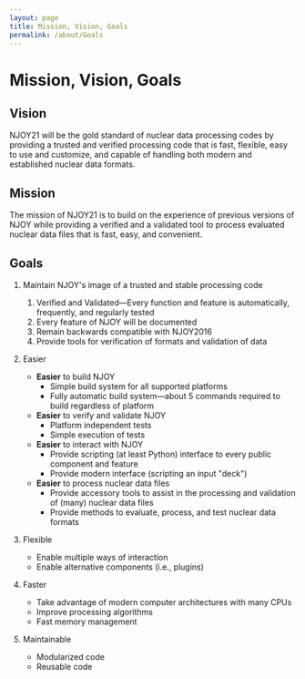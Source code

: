 ```yaml
---
layout: page
title: Mission, Vision, Goals
permalink: /about/Goals
---
```

# Mission, Vision, Goals

## Vision
NJOY21 will be the gold standard of nuclear data processing codes by providing a
trusted and verified processing code that is fast, flexible, easy to use and 
customize, and capable of handling both modern and established nuclear data 
formats. 

## Mission
The mission of NJOY21 is to build on the experience of previous versions of NJOY
while providing a verified and a validated tool to process evaluated nuclear
data files that is fast, easy, and convenient.

## Goals
 1. Maintain NJOY's image of a trusted and stable processing code

    1. Verified and Validated—Every function and feature is automatically,
    frequently, and regularly tested
    2. Every feature of NJOY will be documented
    3. Remain backwards compatible with NJOY2016
    4. Provide tools for verification of formats and validation of data

 2. Easier
    * **Easier** to build NJOY
        * Simple build system for all supported platforms
        * Fully automatic build system—about 5 commands required to build
        regardless of platform
    * **Easier** to verify and validate NJOY
      * Platform independent tests
      * Simple execution of tests
    * **Easier** to interact with NJOY
      * Provide scripting (at least Python) interface to every public component
          and feature
      * Provide modern interface (scripting an input "deck")
    * **Easier** to process nuclear data files
      * Provide accessory tools to assist in the processing and validation of
          (many) nuclear data files
      * Provide methods to evaluate, process, and test nuclear data formats


 3. Flexible

    * Enable multiple ways of interaction
    * Enable alternative components (i.e., plugins)

 4. Faster
    * Take advantage of modern computer architectures with many CPUs
    * Improve processing algorithms
    * Fast memory management

 5. Maintainable
    * Modularized code
    * Reusable code
